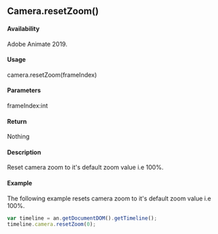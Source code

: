 ## Camera.resetZoom()

#### Availability

Adobe Animate 2019.

#### Usage

camera.resetZoom(frameIndex)

#### Parameters

frameIndex:int

#### Return

Nothing

#### Description

Reset camera zoom to it's default zoom value i.e 100%.

#### Example

The following example resets camera zoom to it's default zoom value i.e 100%.

```javascript
var timeline = an.getDocumentDOM().getTimeline();
timeline.camera.resetZoom(0);
```
